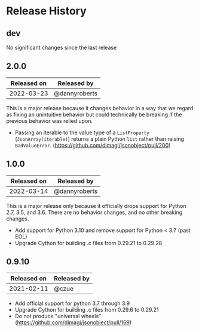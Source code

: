 # Release History

## dev

No significant changes since the last release

## 2.0.0

| Released on | Released by   |
|-------------|---------------|
| 2022-03-23  | @dannyroberts |

This is a major release because it changes behavior in a way that we regard as fixing an unintuitive behavior
but could technically be breaking if the previous behavior was relied upon.

- Passing an iterable to the value type of a ``ListProperty``
  (``JsonArray(iterable)``) returns a plain Python ``list`` rather than raising
  ``BadValueError``. (https://github.com/dimagi/jsonobject/pull/200)


## 1.0.0

| Released on | Released by   |
|-------------|---------------|
| 2022-03-14  | @dannyroberts |

This is a major release only because it officially drops support for Python 2.7, 3.5, and 3.6.
There are no behavior changes, and no other breaking changes.

- Add support for Python 3.10 and remove support for Python < 3.7 (past EOL)
- Upgrade Cython for building .c files from 0.29.21 to 0.29.28

## 0.9.10

| Released on  | Released by |
|--------------|-------------|
| 2021-02-11   | @czue       |

- Add official support for python 3.7 through 3.9
- Upgrade Cython for building .c files from 0.29.6 to 0.29.21
- Do not produce "universal wheels" (https://github.com/dimagi/jsonobject/pull/169)
